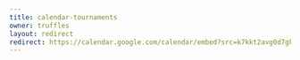 ```yaml
---
title: calendar-tournaments
owner: truffles
layout: redirect
redirect: https://calendar.google.com/calendar/embed?src=k7kkt2avg0d7gk7q22slc2u3r8%40group.calendar.google.com&mode=AGENDA
---
```

